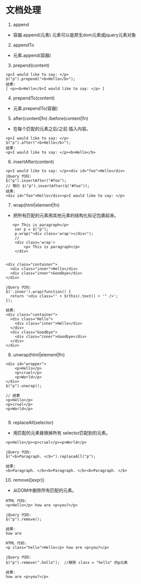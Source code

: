 # 文档处理

1. append
- 容器.append(元素)
  元素可以是原生dom元素或jquery元素对象

2. appendTo
 - 元素.append(容器)   
 
3. prepend(content) 

```
<p>I would like to say: </p>
$("p").prepend("<b>Hello</b>");
结果:
[ <p><b>Hello</b>I would like to say: </p> ]
```

4. prependTo(content)
-  元素.prependTo(容器)  

5. after(content|fn) /before(content|fn)
- 在每个匹配的元素之后/之前 插入内容。

```
<p>I would like to say: </p>
$("p").after("<b>Hello</b>");
结果:
<p>I would like to say: </p><b>Hello</b>
```

6. insertAfter(content)

```
<p>I would like to say: </p><div id="foo">Hello</div>
jQuery 代码:
$("p").insertAfter("#foo");
// 等价 $("p").insertAfter($("#foo"));
结果:
<div id="foo">Hello</div><p>I would like to say: </p>
```

7. wrap(html|element|fn)
- 把所有匹配的元素用其他元素的结构化标记包裹起来。

```
   <p> This is paragraph</p>
    var p = $("p");
    p.wrap("<div class='wrap'></div>");
    //
    <div class='wrap'>
        <p> This is paragraph</p>
    </div>
    
```

```
<div class="container">
  <div class="inner">Hello</div>
  <div class="inner">Goodbye</div>
</div>

jQuery 代码:
$('.inner').wrap(function() {
  return '<div class="' + $(this).text() + '" />';
});

结果:
<div class="container">
  <div class="Hello">
    <div class="inner">Hello</div>
  </div>
  <div class="Goodbye">
    <div class="inner">Goodbye</div>
  </div>
</div>
```


8. unwrap(html|element|fn)

```
<div id="wrapper">
    <p>Hello</p>
    <p>cruel</p>
    <p>World</p>
</div>
$("p").unwrap();

// 结果
<p>Hello</p>
<p>cruel</p>
<p>World</p>


```


9. replaceAll(selector)
- 用匹配的元素替换掉所有 selector匹配到的元素。

```
<p>Hello</p><p>cruel</p><p>World</p>

jQuery 代码:
$("<b>Paragraph. </b>").replaceAll("p");

结果:
<b>Paragraph. </b><b>Paragraph. </b><b>Paragraph. </b>
```

10. remove([expr])
- 从DOM中删除所有匹配的元素。

```
HTML 代码:
<p>Hello</p> how are <p>you?</p>

jQuery 代码:
$("p").remove();

结果:
how are
```

```
HTML 代码:
<p class="hello">Hello</p> how are <p>you?</p>

jQuery 代码:
$("p").remove(".hello");  //移除 class = "hello" 的p元素

结果:
how are <p>you?</p>
```










